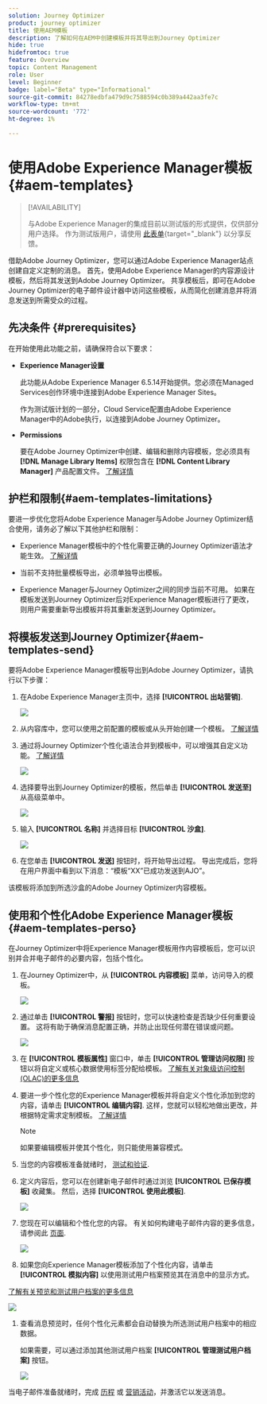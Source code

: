 ```yaml
---
solution: Journey Optimizer
product: journey optimizer
title: 使用AEM模板
description: 了解如何在AEM中创建模板并将其导出到Journey Optimizer
hide: true
hidefromtoc: true
feature: Overview
topic: Content Management
role: User
level: Beginner
badge: label="Beta" type="Informational"
source-git-commit: 84278edbfa479d9c7588594c0b389a442aa3fe7c
workflow-type: tm+mt
source-wordcount: '772'
ht-degree: 1%

---
```


# 使用Adobe Experience Manager模板 {#aem-templates}

>[!AVAILABILITY]
>
>与Adobe Experience Manager的集成目前以测试版的形式提供，仅供部分用户选择。
> 作为测试版用户，请使用 [此表单](https://forms.office.com/pages/responsepage.aspx?id=Wht7-jR7h0OUrtLBeN7O4Wf0cbVTQ3tCpW_unE-w8-JUN1FaNlAzNkhPSUdaSkJXVFRCNTRJNVRFSy4u){target="_blank"} 以分享反馈。

借助Adobe Journey Optimizer，您可以通过Adobe Experience Manager站点创建自定义定制的消息。 首先，使用Adobe Experience Manager的内容源设计模板，然后将其发送到Adobe Journey Optimizer。 共享模板后，即可在Adobe Journey Optimizer的电子邮件设计器中访问这些模板，从而简化创建消息并将消息发送到所需受众的过程。

## 先决条件 {#prerequisites}

在开始使用此功能之前，请确保符合以下要求：

* **Experience Manager设置**

   此功能从Adobe Experience Manager 6.5.14开始提供。您必须在Managed Services创作环境中连接到Adobe Experience Manager Sites。

   作为测试版计划的一部分，Cloud Service配置由Adobe Experience Manager中的Adobe执行，以连接到Adobe Journey Optimizer。

* **Permissions**

   要在Adobe Journey Optimizer中创建、编辑和删除内容模板，您必须具有 **[!DNL Manage Library Items]** 权限包含在 **[!DNL Content Library Manager]** 产品配置文件。 [了解详情](../administration/ootb-product-profiles.md#content-library-manager)

## 护栏和限制{#aem-templates-limitations}

要进一步优化您将Adobe Experience Manager与Adobe Journey Optimizer结合使用，请务必了解以下其他护栏和限制：

* Experience Manager模板中的个性化需要正确的Journey Optimizer语法才能生效。 [了解详情](../personalization/personalization-syntax.md)

* 当前不支持批量模板导出，必须单独导出模板。

* Experience Manager与Journey Optimizer之间的同步当前不可用。 如果在模板发送到Journey Optimizer后对Experience Manager模板进行了更改，则用户需要重新导出模板并将其重新发送到Journey Optimizer。

## 将模板发送到Journey Optimizer{#aem-templates-send}

要将Adobe Experience Manager模板导出到Adobe Journey Optimizer，请执行以下步骤：

1. 在Adobe Experience Manager主页中，选择 **[!UICONTROL 出站营销]**.

   ![](assets/aem-outbound-menu.png)

1. 从内容库中，您可以使用之前配置的模板或从头开始创建一个模板。 [了解详情](https://experienceleague.adobe.com/docs/experience-manager-65/authoring/authoring/managing-pages.html?lang=en#creating-a-new-page)

1. 通过将Journey Optimizer个性化语法合并到模板中，可以增强其自定义功能。 [了解详情](../personalization/personalization-syntax.md)

   ![](assets/aem_ajo_4.png)

1. 选择要导出到Journey Optimizer的模板，然后单击 **[!UICONTROL 发送至]** 从高级菜单中。

   ![](assets/aem-advanced-menu.png)

1. 输入 **[!UICONTROL 名称]** 并选择目标 **[!UICONTROL 沙盒]**.

   ![](assets/aem-send-template-settings.png)

1. 在您单击 **[!UICONTROL 发送]** 按钮时，将开始导出过程。 导出完成后，您将在用户界面中看到以下消息：“模板“XX”已成功发送到AJO”。

该模板将添加到所选沙盒的Adobe Journey Optimizer内容模板。

## 使用和个性化Adobe Experience Manager模板{#aem-templates-perso}

在Journey Optimizer中将Experience Manager模板用作内容模板后，您可以识别并合并电子邮件的必要内容，包括个性化。

1. 在Journey Optimizer中，从 **[!UICONTROL 内容模板]** 菜单，访问导入的模板。

   ![](assets/aem_ajo_1.png)

1. 通过单击 **[!UICONTROL 警报]** 按钮时，您可以快速检查是否缺少任何重要设置。 这将有助于确保消息配置正确，并防止出现任何潜在错误或问题。

   ![](assets/aem_ajo_2.png)

1. 在 **[!UICONTROL 模板属性]** 窗口中，单击 **[!UICONTROL 管理访问权限]** 按钮以将自定义或核心数据使用标签分配给模板。 [了解有关对象级访问控制(OLAC)的更多信息](../administration/object-based-access.md)

1. 要进一步个性化您的Experience Manager模板并将自定义个性化添加到您的内容，请单击 **[!UICONTROL 编辑内容]**. 这样，您就可以轻松地做出更改，并根据特定需求定制模板。 [了解详情](get-started-email-design.md)

   >[!NOTE]
   >
   > 如果要编辑模板并使其个性化，则只能使用兼容模式。

1. 当您的内容模板准备就绪时， [测试和验证](content-templates.md#test-template).

1. 定义内容后，您可以在创建新电子邮件时通过浏览 **[!UICONTROL 已保存模板]** 收藏集。 然后，选择 **[!UICONTROL 使用此模板]**.

   ![](assets/aem_ajo_3.png)

1. 您现在可以编辑和个性化您的内容。 有关如何构建电子邮件内容的更多信息，请参阅此 [页面](content-from-scratch.md).

   ![](assets/aem_ajo_5.png)

1. 如果您向Experience Manager模板添加了个性化内容，请单击 **[!UICONTROL 模拟内容]** 以使用测试用户档案预览其在消息中的显示方式。

[了解有关预览和测试用户档案的更多信息](../email/preview.md)

   ![](assets/aem_ajo_6.png)

1. 查看消息预览时，任何个性化元素都会自动替换为所选测试用户档案中的相应数据。

   如果需要，可以通过添加其他测试用户档案 **[!UICONTROL 管理测试用户档案]** 按钮。

   ![](assets/aem_ajo_7.png)

当电子邮件准备就绪时，完成 [历程](../building-journeys/journey-gs.md) 或 [营销活动](../campaigns/create-campaign.md)，并激活它以发送消息。
